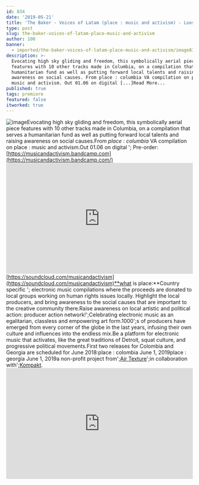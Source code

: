 ```yaml
---
id: 834
date: '2019-05-21'
title: 'The Baker - Voices of Latam (place : music and activism) - Loose Lips'
type: post
slug: the-baker-voices-of-latam-place-music-and-activism
author: 100
banner:
  - imported/the-baker-voices-of-latam-place-music-and-activism/image834.jpeg
description: >-
  Evocating high sky gliding and freedom, this symbolically aerial piece
  features with 10 other tracks made in Columbia, on a compilation that serves a
  humanitarian fund as well as putting forward local talents and raising
  awareness on social causes. From place : columbia VA compilation on place :
  music and activism. Out 01.06 on digital [...]Read More...
published: true
tags: premiere
featured: false
itworked: true
---
```

![image](../imported/the-baker-voices-of-latam-place-music-and-activism/image834.jpeg)Evocating high sky gliding and freedom, this symbolically aerial piece features with 10 other tracks made in Columbia, on a compilation that serves a humanitarian fund as well as putting forward local talents and raising awareness on social causes.From _place : columbia_ VA compilation on place : music and activism.Out 01.06 on digital '; Pre-order: [](https://musicandactivism.bandcamp.com/)[https://musicandactivism.bandcamp.com](https://musicandactivism.bandcamp.com/)<iframe width='100%' height='300' scrolling='no' frameborder='no' allow='autoplay' src='https://w.soundcloud.com/player/?url=https%3A//api.soundcloud.com/tracks/624326601&color=%23ff5500&auto_play=false&hide_related=false&show_comments=true&show_user=true&show_reposts=false&show_teaser=true'></iframe>[](https://soundcloud.com/musicandactivism)[https://soundcloud.com/musicandactivism](https://soundcloud.com/musicandactivism)**what is place:**Country specific '; electronic music compilations where the proceeds are donated to local groups working on human rights issues locally. Highlight the local producers, and bring awareness to the social causes that are important to the creative community there.Raise awareness on local artistic and political action: producer action network!';Celebrating electronic music as an egalitarian, classless and empowering art form.1000';s of producers have emerged from every corner of the globe in the last years, infusing their own culture and influences into the endless mix.Be a platform for electronic music that activates, like the great traditions of Detroit, squat culture, and progressive political movements.First two releases for Colombia and Georgia are scheduled for June 2018:place : colombia June 1, 2019place : georgia June 1, 2019a non-profit project from';[Air Texture](https://stores.airtexture.com/)';in collaboration with';[Kompakt](https://kompakt.fm/).<iframe width='100%' height='300' scrolling='no' frameborder='no' allow='autoplay' src='https://www.youtube.com/embed/qtsjUP2MJ8o'></iframe>